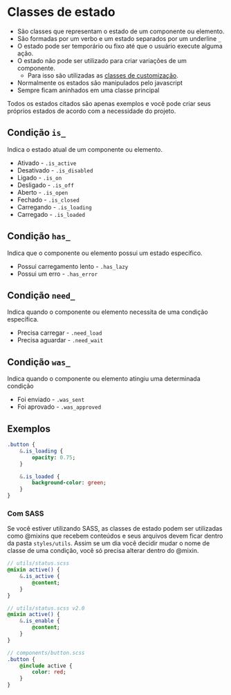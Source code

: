 # Classes de estado
* São classes que representam o estado de um componente ou elemento. 
* São formadas por um verbo e um estado separados por um underline `_`
* O estado pode ser temporário ou fixo até que o usuário execute alguma ação.
* O estado não pode ser utilizado para criar variações de um componente.
  * Para isso são utilizadas as [classes de customização](customization*classes.md).
* Normalmente os estados são manipulados pelo javascript
* Sempre ficam aninhados em uma classe principal

Todos os estados citados são apenas exemplos e você pode criar seus próprios estados de acordo com a necessidade do projeto.

## Condição `is_`
Indica o estado atual de um componente ou elemento.
* Ativado - `.is_active`
* Desativado - `.is_disabled`
* Ligado - `.is_on`
* Desligado - `.is_off`
* Aberto - `.is_open`
* Fechado - `.is_closed`
* Carregando - `.is_loading`
* Carregado - `.is_loaded`

## Condição `has_`
Indica que o componente ou elemento possui um estado específico.
* Possui carregamento lento - `.has_lazy`
* Possui um erro - `.has_error`

## Condição `need_`
Indica quando o componente ou elemento necessita de uma condição específica.
* Precisa carregar - `.need_load`
* Precisa aguardar - `.need_wait`

## Condição `was_`
Indica quando o componente ou elemento atingiu uma determinada condição
* Foi enviado - `.was_sent`
* Foi aprovado - `.was_approved`

## Exemplos
```sass
.button {
	&.is_loading {
		opacity: 0.75;
	}

	&.is_loaded {
		background-color: green;
	}
}
```

### Com SASS
Se você estiver utilizando SASS, as classes de estado podem ser utilizadas como @mixins que recebem conteúdos e seus arquivos devem ficar dentro da pasta `styles/utils`. Assim se um dia você decidir mudar o nome de classe de uma condição, você só precisa alterar dentro do @mixin.

```sass
// utils/status.scss
@mixin active() {
    &.is_active {
        @content;
    }
}
```

```sass
// utils/status.scss v2.0
@mixin active() {
    &.is_enable {
        @content;
    }
}
```

```sass
// components/button.scss
.button {
	@include active {
		color: red;
	}
}
```


